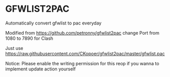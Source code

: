# GFWLIST2PAC
Automatically convert gfwlist to pac everyday

Modified from https://github.com/petronny/gfwlist2pac
change Port from 1080 to 7890 for Clash

Just use https://raw.githubusercontent.com/CKopoer/gfwlist2pac/master/gfwlist.pac

Notice: Please enable the writing permission for this reop if you wanna to implement update action yourself 
